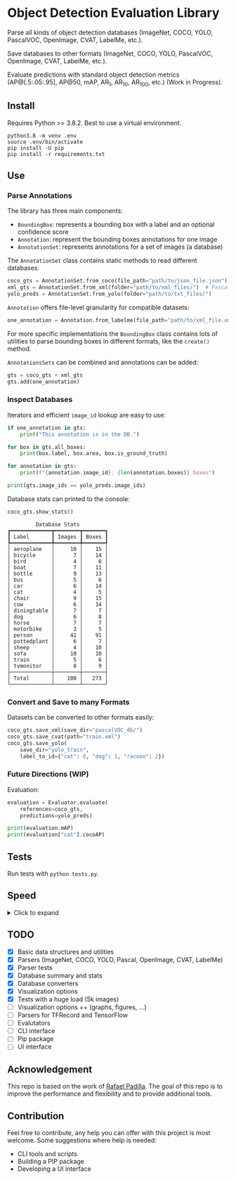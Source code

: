 # Object Detection Evaluation Library
Parse all kinds of object detection databases (ImageNet, COCO, YOLO, PascalVOC, OpenImage, CVAT, LabelMe, etc.).

Save databases to other formats (ImageNet, COCO, YOLO, PascalVOC, OpenImage, CVAT, LabelMe, etc.).

Evaluate predictions with standard object detection metrics (AP@[.5:.05:.95], AP@50, mAP, AR<sub>1</sub>, AR<sub>10</sub>, AR<sub>100</sub>, etc.) (Work in Progress).

## Install
Requires Python >= 3.8.2. Best to use a virtual environment.

```shell
python3.8 -m venv .env
source .env/bin/activate
pip install -U pip
pip install -r requirements.txt
```

## Use

### Parse Annotations
The library has three main components:
- `BoundingBox`: represents a bounding box with a label and an optional confidence score
- `Annotation`: represent the bounding boxes annotations for one image
- `AnnotationSet`: represents annotations for a set of images (a database)

The `AnnotationSet` class contains static methods to read different databases:

```python
coco_gts = AnnotationSet.from_coco(file_path="path/to/json_file.json")
xml_gts = AnnotationSet.from_xml(folder="path/to/xml_files/")  # PascalVOC
yolo_preds = AnnotationSet.from_yolo(folder="path/to/txt_files/")
```

`Annotation` offers file-level granularity for compatible datasets:

```python
one_annotation = Annotation.from_labelme(file_path="path/to/xml_file.xml")
```

For more specific implementations the `BoundingBox` class contains lots of utilities to parse bounding boxes in different formats, like the `create()` method.

`AnnotationsSets` can be combined and annotations can be added:

```python
gts = coco_gts + xml_gts
gts.add(one_annotation)
```

### Inspect Databases
Iterators and efficient `image_id` lookup are easy to use:

```python
if one_annotation in gts:
    print("This annotation is in the DB.")

for box in gts.all_boxes:
    print(box.label, box.area, box.is_ground_truth)

for annotation in gts:
    print(f"{annotation.image_id}: {len(annotation.boxes)} boxes")

print(gts.image_ids == yolo_preds.image_ids)
```

Database stats can printed to the console:

```python
coco_gts.show_stats()
```

```
         Database Stats         
┏━━━━━━━━━━━━━┳━━━━━━━━┳━━━━━━━┓
┃ Label       ┃ Images ┃ Boxes ┃
┡━━━━━━━━━━━━━╇━━━━━━━━╇━━━━━━━┩
│ aeroplane   │     10 │    15 │
│ bicycle     │      7 │    14 │
│ bird        │      4 │     6 │
│ boat        │      7 │    11 │
│ bottle      │      9 │    13 │
│ bus         │      5 │     6 │
│ car         │      6 │    14 │
│ cat         │      4 │     5 │
│ chair       │      9 │    15 │
│ cow         │      6 │    14 │
│ diningtable │      7 │     7 │
│ dog         │      6 │     8 │
│ horse       │      7 │     7 │
│ motorbike   │      3 │     5 │
│ person      │     41 │    91 │
│ pottedplant │      6 │     7 │
│ sheep       │      4 │    10 │
│ sofa        │     10 │    10 │
│ train       │      5 │     6 │
│ tvmonitor   │      8 │     9 │
├─────────────┼────────┼───────┤
│ Total       │    100 │   273 │
└─────────────┴────────┴───────┘
```

### Convert and Save to many Formats
Datasets can be converted to other formats easily:

```python
coco_gts.save_xml(save_dir="pascalVOC_db/")
coco_gts.save_cvat(path="train.xml")
coco_gts.save_yolo(
    save_dir="yolo_train", 
    label_to_id={"cat": 0, "dog": 1, "racoon": 2})
```

### Future Directions (WIP)
Evaluation:

```python
evaluation = Evaluator.evaluate(
    references=coco_gts,
    predictions=yolo_preds)

print(evaluation.mAP)
print(evaluation["cat"].cocoAP)
```

## Tests
Run tests with `python tests.py`.

## Speed
<details>
<summary>Click to expand</summary>

Speed test is done using `timeit` with 1 iteration on an early 2015 MacBook Air (8 GB RAM Dual-Core 1.6 GHz). The database is COCO 2017 Validation which comprises 5k images and 36 781 bounding boxes. 

Task|COCO|CVAT|OpenImage|LabelMe|PascalVOC|YOLO|TXT
----|----|----|---------|-------|---------|----|---
Parsing|0.34s|0.84s|24.32s|9.64s|4.12s|20.55s|20.55s
Saving |0.33s|0.71s|0.44s |4.53s|4.30s|2.50s |2.31s

OpenImage, YOLO and TXT are slower because they store bounding box coordinates in relative coordinates and do not provide the image size, so reading it from the image file is required.

The fastest format is COCO and LabelMe (for individual annotation files).

`AnnotationSet.show_stats()`: 0.12 s

</details>

## TODO
- [x] Basic data structures and utilities
- [x] Parsers (ImageNet, COCO, YOLO, Pascal, OpenImage, CVAT, LabelMe)
- [x] Parser tests
- [x] Database summary and stats
- [x] Database converters
- [x] Visualization options
- [x] Tests with a huge load (5k images)
- [ ] Visualization options ++ (graphs, figures, ...)
- [ ] Parsers for TFRecord and TensorFlow
- [ ] Evalutators
- [ ] CLI interface
- [ ] Pip package
- [ ] UI interface

## Acknowledgement
This repo is based on the work of [Rafael Padilla](https://github.com/rafaelpadilla/review_object_detection_metrics). The goal of this repo is to improve the performance and flexibility and to provide additional tools.

## Contribution
Feel free to contribute, any help you can offer with this project is most welcome. Some suggestions where help is needed:
* CLI tools and scripts
* Building a PIP package
* Developing a UI interface
